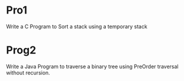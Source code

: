# Pro1
Write a C Program to Sort a stack using a temporary stack

# Prog2
Write a Java Program to traverse a binary tree using PreOrder traversal without recursion.
